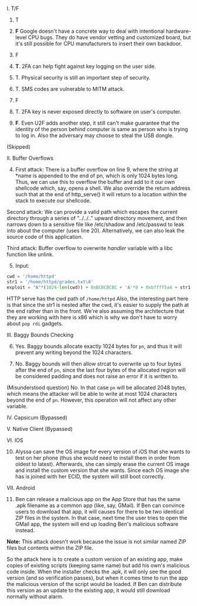 I. T/F

1. T
2. **F** Google doesn't have a concrete way to deal with intentional hardware-level CPU bugs. They do have vendor vetting and customized board, but it's still possible for CPU manufacturers to insert their own backdoor.
3. F
4. **T**. 2FA can help fight against key logging on the user side.
5. T. Physical security is still an important step of security.

1. T. SMS codes are vulnerable to MITM attack.
2. F
3. T. 2FA key is never exposed directly to software on user's computer.
4. **F**. Even U2F adds another step, it still can't make guarantee that the identity of the person behind computer is same as person who is trying to log in. Also the adversary may choose to steal the USB dongle.

(Skipped)

II. Buffer Overflows

4. First attack: There is a buffer overflow on line 9, where the string at *name is appended to the end of pn, which is only 1024 bytes long. Thus, we can use this to overflow the buffer and add to it our own shellcode which, say, opens a shell. We also override the return address such that at the end of http_serve() it will return to a location within the stack to execute our shellcode.

Second attack: We can provide a valid path which escapes the current directory through a series of "../../.." upward directory movement, and then narrows down to a sensitive file like /etc/shadow and /etc/passwd to leak into about the computer (uses line 20). Alternatively, we can also leak the source code of this application.

Third attack: Buffer overflow to overwrite *handler* variable with a libc function like unlink.

5. Input:
```py
cwd = '/home/httpd'
str1 = '/home/httpd/grades.txt\0'
exploit = "A"*(1024-len(cwd)) + 0xBCBCBCBC + 'A'*8 + 0xbffff5a4 + str1
```

HTTP serve has the cwd path of `/home/httpd`
Also, the interesting part here is that since the str1 is nested after the cwd, it's easier to supply the path at the end rather than in the front. We're also assuming the architecture that they are working with here is x86 which is why we don't have to worry about `pop rdi` gadgets.

III. Baggy Bounds Checking

6. Yes. Baggy bounds allocate exactly 1024 bytes for `pn`, and thus it will prevent any writing beyond the 1024 characters.

7. No. Baggy bounds will then allow strcat to overwrite up to four bytes after the end of `pn`, since the last four bytes of the allocated region will be considered padding and does not raise an error if it is written to.

(Misunderstood question) No. In that case `pn` will be allocated 2048 bytes, which means the attacker will be able to write at most 1024 characters beyond the end of `pn`. However, this operation will not affect any other variable.

IV. Capsicum (Bypassed)

V. Native Client (Bypassed)

VI. IOS

10. Alyssa can save the OS image for every version of iOS that she wants to test on her phone (thus she would need to install them in order from oldest to latest). Afterwards, she can simply erase the current OS image and install the custom version that she wants. Since each OS image she has is joined with her ECID, the system will still boot correctly. 

VII. Android

11. Ben can release a malicious app on the App Store that has the same .apk filename as a common app (like, say, GMail). If Ben can convince users to download that app, it will causes for there to be two identical ZIP files in the system. In that case, next time the user tries to open the GMail app, the system will end up loading Ben's malicious software instead.

**Note:** This attack doesn't work because the issue is not similar named ZIP files but contents within the ZIP file. 

So the attack here is to create a custom version of an existing app, make copies of existing scripts (keeping same name) but add his own's malicious code inside. When the installer checks the .apk, it will only see the good version (and so verification passes), but when it comes time to run the app the malicious version of the script would be loaded. If Ben can distribute this version as an update to the existing app, it would still download normally without alarm.